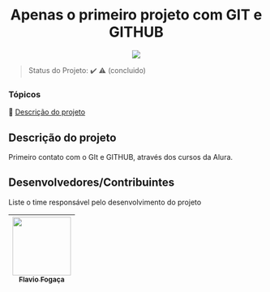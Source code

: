 <h1 align ="center">Apenas o primeiro projeto com GIT e GITHUB</h1> 

<p align="center">
   <img src="http://img.shields.io/static/v1?label=STATUS&message=CONCLUIDO&color=GREEN&style=for-the-badge"/>
</p>

> Status do Projeto: :heavy_check_mark: :warning: (concluido)

### Tópicos 

:small_blue_diamond: [Descrição do projeto](#descrição-do-projeto)


## Descrição do projeto 

<p align="justify">
  Primeiro contato com o GIt e GITHUB, através dos cursos da Alura. 
</p>

## Desenvolvedores/Contribuintes

Liste o time responsável pelo desenvolvimento do projeto

| [<img src="https://avatars.githubusercontent.com/u/97995843?s=400&u=87876bf3f1d51efe5f8fba6fb1efb225e2912807&v=4" width=115><br><sub>Flavio Fogaça</sub>](https://github.com/FlavioFBJunior)
| :---: | 
